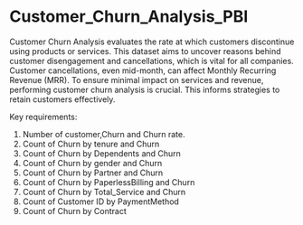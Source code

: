 # Customer_Churn_Analysis_PBI

Customer Churn Analysis evaluates the rate at which customers discontinue using products or services. This dataset aims to uncover reasons behind customer disengagement and cancellations, which is vital for all companies. Customer cancellations, even mid-month, can affect Monthly Recurring Revenue (MRR). To ensure minimal impact on services and revenue, performing customer churn analysis is crucial. This informs strategies to retain customers effectively.

Key requirements:

1. Number of customer,Churn and Churn rate.
2. Count of Churn by tenure and Churn
3. Count of Churn by Dependents and Churn
4. Count of Churn by gender and Churn
5. Count of Churn by Partner and Churn
6. Count of Churn by PaperlessBilling and Churn
7. Count of Churn by Total_Service and Churn
8. Count of Customer ID by PaymentMethod
9. Count of Churn by Contract
